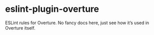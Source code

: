 # eslint-plugin-overture

ESLint rules for Overture. No fancy docs here, just see how it’s used in Overture itself.
